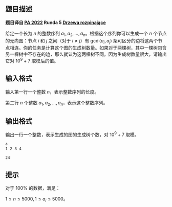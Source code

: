 ## 题目描述
**题目译自 [PA 2022](https://sio2.mimuw.edu.pl/c/pa-2022-1/dashboard/) Runda 5 [Drzewa rozpinające](https://sio2.mimuw.edu.pl/c/pa-2022-1/p/drz/)**

给定一个长为 $n$ 的整数序列 $a_1,a_2,\ldots,a_n$。根据这个序列你可以生成一个 $n$ 个节点的无向图：节点 $i$ 和 $j$ 之间（对于 $i\neq j$）有 $\gcd(a_i,a_j)$ 条可区分的边将这两个节点相连。你的任务是计算这个图的生成树数量。如果对于两棵树，其中一棵树包含另一棵树中不存在的边，那么就认为这两棵树不同。因为生成树数量很大，请输出它对 $10^9+7$ 取模后的值。

## 输入格式
输入第一行一个整数 $n$，表示整数序列的长度。

第二行 $n$ 个整数 $a_1,a_2,\ldots,a_n$，表示这个整数序列。

## 输出格式
输出一行一个整数，表示生成的图的生成树个数，对 $10^9+7$ 取模。

```input1
4
1 2 3 4

```

```output1
24

```

## 提示
对于 $100\%$ 的数据，满足：

$1\le n\le 5000, 1\le a_i\le 5000$。

